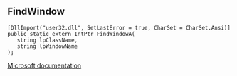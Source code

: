 ## FindWindow

```
[DllImport("user32.dll", SetLastError = true, CharSet = CharSet.Ansi)]
public static extern IntPtr FindWindowA(
   string lpClassName,
   string lpWindowName
);
```

[Microsoft documentation](https://docs.microsoft.com/en-us/windows/win32/api/winuser/nf-winuser-findwindowa)
